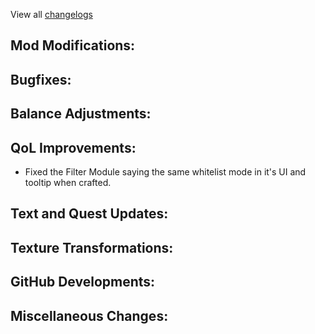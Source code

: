 
View all [changelogs](https://github.com/Divine-Journey-2/Divine-Journey-2/tree/main/changelog)

## Mod Modifications:



## Bugfixes:



## Balance Adjustments:



## QoL Improvements:

- Fixed the Filter Module saying the same whitelist mode in it's UI and tooltip when crafted.

## Text and Quest Updates:



## Texture Transformations:



## GitHub Developments:



## Miscellaneous Changes:
